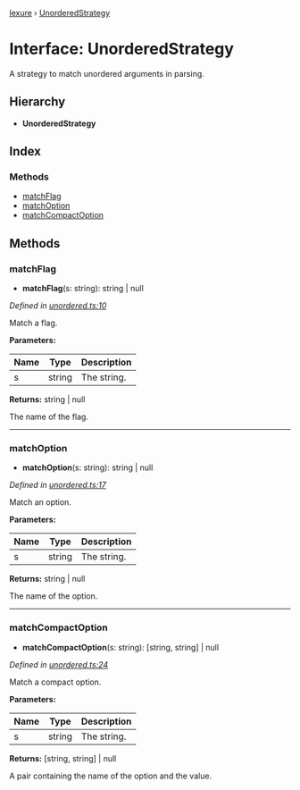 [lexure](../README.md) › [UnorderedStrategy](unorderedstrategy.md)

# Interface: UnorderedStrategy

A strategy to match unordered arguments in parsing.

## Hierarchy

* **UnorderedStrategy**

## Index

### Methods

* [matchFlag](unorderedstrategy.md#matchflag)
* [matchOption](unorderedstrategy.md#matchoption)
* [matchCompactOption](unorderedstrategy.md#matchcompactoption)

## Methods

###  matchFlag

* **matchFlag**(s: string): string | null

*Defined in [unordered.ts:10](https://github.com/1Computer1/lexure/blob/de74dcc/src/unordered.ts#L10)*

Match a flag.

**Parameters:**

Name | Type | Description |
------ | ------ | ------ |
s | string | The string. |

**Returns:** string | null

The name of the flag.

___

###  matchOption

* **matchOption**(s: string): string | null

*Defined in [unordered.ts:17](https://github.com/1Computer1/lexure/blob/de74dcc/src/unordered.ts#L17)*

Match an option.

**Parameters:**

Name | Type | Description |
------ | ------ | ------ |
s | string | The string. |

**Returns:** string | null

The name of the option.

___

###  matchCompactOption

* **matchCompactOption**(s: string): [string, string] | null

*Defined in [unordered.ts:24](https://github.com/1Computer1/lexure/blob/de74dcc/src/unordered.ts#L24)*

Match a compact option.

**Parameters:**

Name | Type | Description |
------ | ------ | ------ |
s | string | The string. |

**Returns:** [string, string] | null

A pair containing the name of the option and the value.
